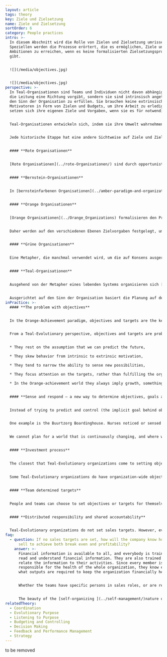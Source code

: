 ```yaml
---
layout: article
tags: theory
key: Ziele und Zielsetzung
name: Ziele und Zielsetzung
sortOrder: 6
category: People practices
intro: >-
  In diesem Abschnitt wird die Rolle von Zielen und Zielsetzung umrissen. Im
  Speziellen werden die Prozesse erörtert, die es ermöglichen, Ziele und
  Ambitionen zu erreichen, wenn es keine formalisierten Zielsetzungsprozesse
  gibt.


  ![](/media/objectives.jpg)


  ![](/media/objectives.jpg)
perspective: >-
  In Teal-Organisationen sind Teams und Individuen nicht davon abhängig, dass
  die Leitung eine Richtung vorgibt, sondern sie sind intrinsisch angetrieben,
  den Sinn der Organisation zu erfüllen. Sie brauchen keine extrinsischen
  Motivatoren in Form von Zielen und Budgets, um ihre Arbeit zu erledigen. Sie
  setzen sich ihre eigenen Ziele und Vorgaben, wenn sie es für notwendig halten.


  Teal-Organisationen entwickeln sich, indem sie ihre Umwelt wahrnehmen und auf sie reagieren. Der Prozess des Eingehens auf den [evolutionären Sinn](../evolutionärer-Sinn/) wird genutzt, um über die nächsten Schritte für ein Team oder die gesamte Organisation zu entscheiden.


  Jede historische Etappe hat eine andere Sichtweise auf Ziele und Zielsetzungen sowie sehr unterschiedliche Praktiken hervorgebracht:


  #### **Rote Organisationen**


  [Rote Organisationen](../rote-Organisationen/) sind durch opportunistisches und oft reaktives Verhalten gekennzeichnet. Die Festlegung von Zielen ist kein formeller Prozess, sondern ein inhärenter Aspekt des Schutzes und/oder der Erweiterung der eigenen Machtposition.


  #### **Bernstein-Organisationen**


  In [bernsteinfarbenen Organisationen](../amber-paradigm-and-organizations/) werden die Ziele von der obersten Führungsebene festgelegt. Der einzige Beitrag der unteren Ebenen sind technische oder betriebliche Informationen, entweder im Rahmen ihrer Aufgaben oder auf besondere Anfrage von oben. Die Umsetzung der Pläne zur Erreichung dieser Ziele erfolgt in Form von Anweisungen an die unteren Ebenen, wobei die Zielvorgaben Teil der Anweisungen sind. Die Mitarbeiter haben nur wenig direkten Kontakt mit der obersten Führungsebene und es wird von ihnen erwartet, dass sie Befehle befolgen, auch wenn ihre Erfahrung bzw. ihr Wissen über die örtlichen Gegebenheiten andere Handlungen nahelegen.


  #### **Orange Organisationen**


  [Orange Organisationen](../Orange_Organizations) formalisieren den Prozess der strategischen Planung, indem sie Vision, Mission, Werte und Ziele als Teil eines formalen Planungsprozesses und durch die Brille der Organisation als Maschine festlegen. Dies beginnt auf der Ebene des Vorstands und der Geschäftsleitung, gefolgt von den Geschäftseinheiten, Teams oder Abteilungen. Von diesen unteren Ebenen wird erwartet, dass sie ihre eigenen strategischen Pläne entwickeln, die auf die Vision, Mission und Ziele des Unternehmens abgestimmt sind.


  Daher werden auf den verschiedenen Ebenen Zielvorgaben festgelegt, um die Ziele zu erreichen. Dies ist Teil des Übergangs von der "Befehl- und Kontrollmethode" von [Bernstein](../amber-paradigm-and-organizations/) zu einer "Vorhersage- und Kontrollmethode". Die oberste Führungsebene formuliert die Gesamtrichtung und -strategie, die in Form von Zielvorgaben, Zielen und Zielsetzungen an die gesamte Organisation weitergegeben werden. Die Führungskräfte und Mitarbeiter haben die Freiheit, ihre Kreativität einzusetzen, um diese Ziele zu erreichen, und können Anreize dafür erhalten, dies zu tun. Bei einer guten Ausrichtung haben das mittlere Management und bis zu einem gewissen Grad auch die unteren Ebenen die Freiheit zu bestimmen, wie sie ihre Ziele erreichen wollen. Wenn dieser Ansatz nicht gut durchdacht ist, kann er dazu führen, dass Zielvorgaben aus dem Auge verloren werden und Teams manchmal gegeneinander arbeiten, um ihre eigenen Ziele zu erreichen.


  #### **Grüne Organisationen**


  Eine Metapher, die manchmal verwendet wird, um die auf Konsens ausgerichtete [grüne Organisation] (../green-paradigm-and-organizations/) zu beschreiben, ist die der "Familie". Grünen Organisationen haben ein Unbehagen gegenüber Macht und Hierarchie und verlagern Autorität und Entscheidungsfindung von Managern auf Mitarbeiter. In der Praxis haben erfolgreiche grüne Organisationen durchaus hierarchische Strukturen. Manager agieren oft als dienende Führungskräfte, die ihre Mitarbeiter unterstützen und fördern. Ziele und Vorgaben werden oft im Konsens auf Teamebene festgelegt, um eine vordefinierte Vision und Mission zu unterstützen.


  #### **Teal-Organisationen**


  Ausgehend von der Metapher eines lebenden Systems organisieren sich [Teal-Organisationen](../teal-paradigm-and-organizations/) auf der Basis eines klaren Gefühls für [Sinn](../listening-to-purpose/). Dies ist kein Sinn (Mission), der von der obersten Leitung vorgegeben wird, sondern ein Sinn, der sich entwickeln kann und von allen Mitgliedern der Organisation geteilt wird.


  Ausgerichtet auf den Sinn der Organisation basiert die Planung auf dem Prinzip "Erkennen und Reagieren", wobei der Schwerpunkt auf einem agilen Ansatz liegt, um praktikable Lösungen zu finden. Dieser anpassungsfähige Prozess ähnelt den Prinzipien von Lean Start-up und [Softwareentwicklung](https://en.wikipedia.org/wiki/Agile_software_development%7Cagile). Die Entscheidungsfindung erfolgt innerhalb eines Rahmens von organisationsweiten Werten und wird durch einen [Beratungsprozess](../Entscheidungsfindung/) abgestimmt. Die Strategie ergibt sich organisch aus der Interaktion der Mitarbeiter mit dem organisatorischen Umfeld von Teal. Mitarbeiter, die sich selbst führen, können sich selbst Ziele setzen, oder ein Team kann sich auf ein Ziel einigen, z. B. eine schnellere Durchlaufzeit, aber es gibt keine Umsatz-, Effizienz- oder andere Ziele. Durch die Einholung von Ratschlägen von Kollegen und Fachleuten, bevor ein Projekt oder eine Veränderung in Angriff genommen wird, wird sichergestellt, dass alle Aspekte, einschließlich der finanziellen Aspekte, in Betracht gezogen werden. Teil des Wertesystems ist, dass kein einzelnes Mitglied oder eine Gruppe von Mitgliedern die Organisation durch unüberlegte oder eigennützige Aktionen oder Projekte gefährden darf.
inPractice: >-
  #### **The problem with objectives**


  In the Orange-Achievement paradigm, objectives and targets are the key drivers for success. They are the glue that holds the organization together, and give meaning to its existence. In the Teal-Evolutionary paradigm, [purpose  ](../listening-to-purpose/)and [values ](../culture-and-values/)drive the organization. The objective is to bring to life the purpose of the organization. There are no formal systems or top-down processes in place for setting objectives and targets. All the functions of management (planning, organizing, direction-setting, investments, budgeting, etc) are done by the people doing the work. In general, Teal-Evolutionary organizations tend not to set objectives or targets.


  From a Teal-Evolutionary perspective, objectives and targets are problematic:


  * They rest on the assumption that we can predict the future,

  * They skew behavior from intrinsic to extrinsic motivation,

  * They tend to narrow the ability to sense new possibilities,

  * They focus attention on the targets, rather than fulfilling the organization’s purpose,

  * In the Orange-achievement world they always imply growth, something which is not always an inherent element of Teal organizations' purpose.


  #### **Sense and respond – a new way to determine objectives, goals and strategy**


  Instead of trying to predict and control (the implicit goal behind objectives and targets), Teal organizations sense and respond. You could say that all target setting is instead initiated locally where it is "sensed and responded" to, then cascades or emerges through the organization as a living system as needed.


  One example is the Buurtzorg Boardinghouse. Nurses noticed or sensed that primary care-givers of their patients needed a break from the ongoing demands of providing care. In response, they instituted a bed and breakfast-type solution where patients could receive care, providing care-givers a respite. There were no goals or objectives for Buurtzorg to become a bed and breakfast, but nurses sensed a need and their response of respite care took them down this path benefiting patients and care-givers in the process.


  We cannot plan for a world that is continuously changing, and where we have no control over the changes. So Teal-Evolutionary organizations work on the basis of sense and respond, rather than predict and control.


  #### **Investment process**


  The closest that Teal-Evolutionary organizations come to setting objectives is the investment process. Most organizations have an annual investment process, where each team prepares its investment plans for the next year. These plans are added up, and, if they exceed available/accessible resources, the teams have to review and adjust their plans. Whether the investments are part of the annual plan, or ad-hoc, situational investments, teams are responsible for raising the external funding themselves, or negotiate internally with other teams for funding or resources.


  Some Teal-Evolutionary organizations do have organization-wide objectives, or perhaps guidelines. For example, [Buurtzorg](http://www.buurtzorgnederland.com/), the Netherlands-based health care organization, has a target for billable hours of 60 - 65% for their mature teams.


  #### **Team determined targets**


  People and teams can choose to set objectives or targets for themselves as measures that tell them how well they are doing at meeting the organization's purpose. Machine operators may set quality or performance targets for themselves. Teams may set objectives in order to get a new project up and running, or they may have set themselves targets for turnaround times. This is simply part of self-management, as opposed to objectives and targets imposed from above (outside the team or individual). Measurements are chosen that help the team better sense key changes and respond to them.


  #### **Distributed responsibility and shared accountability**


  Teal-Evolutionary organizations do not set sales targets. However, everyone, including the sales people, are fully aware and informed of what it takes to keep the organization going. Since sales people are part of the operational teams, they know how much work is required to keep the team going.
faq:
  - question: If no sales targets are set, how will the company know how much to
      sell to achieve both break even and profitability?
    answer: >-
      Financial information is available to all, and everybody is trained to
      read and understand financial information. They are also trained how to
      relate the information to their activities. Since every member is
      responsible for the health of the whole organization, they know exactly
      what outputs are required to keep the organization financially healthy.


      Whether the teams have specific persons in sales roles, or are responsible for sales as part of their ongoing duties, everybody has a clear idea of what is happening in the marketplace, what customers' needs are and what other offerings there are.


      The beauty of the [self-organizing ](../self-management/)nature of [Teal organizations](../teal-paradigm-and-organizations/) is that they can sense and adapt to market changes in real-time. Orange-Achievement organizations have to wait for feedback from sales teams and market research, then go through a laborious target setting and decision making process and then implement changes.
relatedTheory:
  - Coordination
  - Evolutionary Purpose
  - Listening to Purpose
  - Budgeting and Controlling
  - Decision Making
  - Feedback and Performance Management
  - Strategy
---
```

to be removed